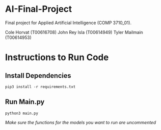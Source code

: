# AI-Final-Project
Final project for Applied Artificial Intelligence (COMP 3710_01).

Cole Horvat (T00616708)
John Rey Isla (T00614949)
Tyler Mailmain (T00614953)

# Instructions to Run Code

## Install Dependencies 
`pip3 install -r requirements.txt`

## Run Main.py
`python3 main.py`

*Make sure the functions for the models you want to run are uncommented*

